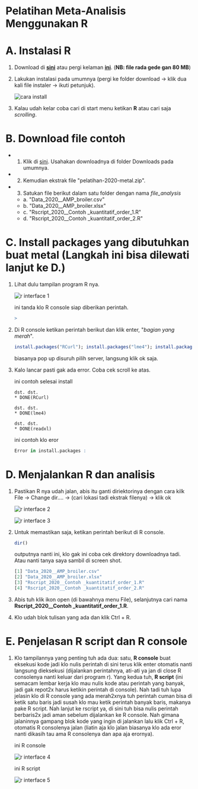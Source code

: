 # Pelatihan Meta-Analisis Menggunakan R

# A. Instalasi R
1. Download di [**sini**](https://cran.r-project.org/bin/windows/base/R-4.0.2-win.exe) atau pergi kelaman [**ini**](https://cran.r-project.org/bin/windows/base/). (**NB: file rada gede gan 80 MB**)
2. Lakukan instalasi pada umumnya (pergi ke folder download -> klik dua kali file instaler -> ikuti petunjuk).

   ![cara install](images/cara-install-r-windows.gif)

3. Kalau udah kelar coba cari di start menu ketikan **R** atau cari saja _scrolling_.

# B. Download file contoh
- 1. Klik di [sini](https://codeload.github.com/mohammad-miftakhus-sholikin/pelatihan-2020-metal/zip/master). Usahakan downloadnya di folder Downloads pada umumnya.
- 2. Kemudian ekstrak file "pelatihan-2020-metal.zip".
- 3. Satukan file berikut dalam satu folder dengan nama _file_analysis_
  - a. "Data_2020__AMP_broiler.csv" 
  - b. "Data_2020__AMP_broiler.xlsx"
  - c. "Rscript_2020__Contoh _kuantitatif_order_1.R"
  - d. "Rscript_2020__Contoh _kuantitatif_order_2.R"

# C. Install packages yang dibutuhkan buat metal (Langkah ini bisa dilewati lanjut ke D.)
1. Lihat dulu tampilan program R nya.

   ![r interface 1](images/rconsole1.png)

   ini tanda klo R console siap diberikan perintah.
   ```r
   >
   ```

2. Di R console ketikan perintah berikut dan klik enter, "*bagian yang merah*".
   ```r
   install.packages("RCurl"); install.packages("lme4"); install.packages("readxl")
   ```
   biasanya pop up disuruh pilih server, langsung klik ok saja.
3. Kalo lancar pasti gak ada error. Coba cek scroll ke atas.
   
   ini contoh selesai install
   ```
   dst. dst.
   * DONE(RCurl)
   
   dst. dst.
   * DONE(lme4)

   dst. dst.
   * DONE(readxl)
   ```
   ini contoh klo eror 
   ```r
   Error in install.packages :
   ```

# D. Menjalankan R dan analisis
1. Pastikan R nya udah jalan, abis itu ganti diriektorinya dengan cara kilk File -> Change dir.... -> (cari lokasi tadi ekstrak filenya) -> klik ok

   ![r interface 2](images/rconsole2.png)

   ![r interface 3](images/rconsole3.png)
2. Untuk memastikan saja, ketikan perintah berikut di R console.
   
   ```r
   dir()
   ```
   outputnya nanti ini, klo gak ini coba cek direktory downloadnya tadi. Atau nanti tanya saya sambil di screen shot.
   ```r
   [1] "Data_2020__AMP_broiler.csv" 
   [2] "Data_2020__AMP_broiler.xlsx"
   [3] "Rscript_2020__Contoh _kuantitatif_order_1.R"
   [4] "Rscript_2020__Contoh _kuantitatif_order_2.R"
   ```
3. Abis tuh klik ikon open (di bawahnya menu File), selanjutnya cari nama **Rscript_2020__Contoh _kuantitatif_order_1.R**.
4. Klo udah blok tulisan yang ada dan klik Ctrl + R.

# E. Penjelasan R script dan R console
1. Klo tampilannya yang penting tuh ada dua: satu, **R console** buat eksekusi kode jadi klo nulis perintah di sini terus klik enter otomatis nanti langsung dieksekusi (dijalankan perintahnya, ati-ati ya jan di close R consolenya nanti keluar dari program r). Yang kedua tuh, **R script** (ini semacam lembar kerja klo mau nulis kode atau perintah yang banyak, jadi gak repot2x harus ketikin perintah di console). Nah tadi tuh lupa jelasin klo di R console yang ada merah2xnya tuh perintah cuman bisa di ketik satu baris jadi susah klo mau ketik perintah banyak baris, makanya pake R script. Nah lanjut ke rscript ya, di sini tuh bisa nulis perintah berbaris2x jadi aman sebelum dijalankan ke R console. Nah gimana jalaninnya gampang blok kode yang ingin di jalankan lalu klik Ctrl + R, otomatis R consolenya jalan (liatin aja klo jalan biasanya klo ada eror nanti dikasih tau ama R consolenya dan apa aja erornya).
   
   ini R console

   ![r interface 4](images/rconsole4.png)
   
   ini R script
   
   ![r interface 5](images/rscript.png)

